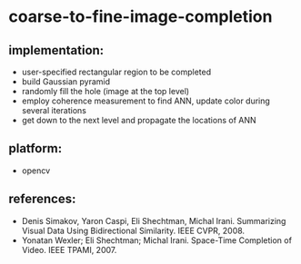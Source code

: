 # coarse-to-fine-image-completion
## implementation:
* user-specified rectangular region to be completed
* build Gaussian pyramid
* randomly fill the hole (image at the top level)
* employ coherence measurement to find ANN, update color during several iterations
* get down to the next level and propagate the locations of ANN
## platform:
* opencv
## references:
* Denis Simakov, Yaron Caspi, Eli Shechtman, Michal Irani. Summarizing Visual Data Using Bidirectional Similarity. IEEE CVPR, 2008.
* Yonatan Wexler; Eli Shechtman; Michal Irani. Space-Time Completion of Video. IEEE TPAMI, 2007.
